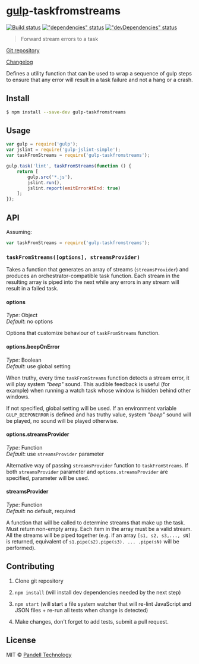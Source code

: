# [gulp](http://gulpjs.com/)-taskfromstreams

[![Build status](https://travis-ci.org/pandell/gulp-taskfromstreams.svg?branch=master)](https://travis-ci.org/pandell/gulp-taskfromstreams) [!["dependencies" status](https://david-dm.org/pandell/gulp-taskfromstreams.svg)](https://david-dm.org/pandell/gulp-taskfromstreams) [!["devDependencies" status](https://david-dm.org/pandell/gulp-taskfromstreams/dev-status.svg)](https://david-dm.org/pandell/gulp-taskfromstreams#info=devDependencies)

> Forward stream errors to a task

[Git repository](https://github.com/pandell/gulp-taskfromstreams)

[Changelog](https://github.com/pandell/gulp-taskfromstreams/releases)

Defines a utility function that can be used to wrap a sequence of gulp steps to ensure that any error will result in a task failure and not a hang or a crash.


## Install

```sh
$ npm install --save-dev gulp-taskfromstreams
```


## Usage

```js
var gulp = require('gulp');
var jslint = require('gulp-jslint-simple');
var taskFromStreams = require('gulp-taskfromstreams');

gulp.task('lint', taskFromStreams(function () {
    return [
        gulp.src('*.js'),
        jslint.run(),
        jslint.report(emitErrorAtEnd: true)
    ];
});
```


## API

Assuming:

```js
var taskFromStreams = require('gulp-taskfromstreams');
```

### `taskFromStreams([options], streamsProvider)`

Takes a function that generates an array of streams (`streamsProvider`) and produces an orchestrator-compatible task function. Each stream in the resulting array is piped into the next while any errors in any stream will result in a failed task.

#### options

_Type_: Object  
_Default_: no options

Options that customize behaviour of `taskFromStreams` function.

#### options.beepOnError

_Type_: Boolean  
_Default_: use global setting

When truthy, every time `taskFromStreams` function detects a stream error, it will play system _"beep"_ sound. This audible feedback is useful (for example) when running a watch task whose window is hidden behind other windows.

If not specified, global setting will be used. If an environment variable `GULP_BEEPONERROR` is defined and has truthy value, system _"beep"_ sound will be played, no sound will be played otherwise.

#### options.streamsProvider

_Type_: Function  
_Default_: use `streamsProvider` parameter

Alternative way of passing `streamsProvider` function to `taskFromStreams`. If both `streamsProvider` parameter and `options.streamsProvider` are specified, parameter will be used.

#### streamsProvider

_Type_: Function  
_Default_: no default, required

A function that will be called to determine streams that make up the task. Must return non-empty array. Each item in the array must be a valid stream. All the streams will be piped together (e.g. if an array `[s1, s2, s3,..., sN]` is returned, equivalent of `s1.pipe(s2).pipe(s3). ... .pipe(sN)` will be performed).


## Contributing

1. Clone git repository

2. `npm install` (will install dev dependencies needed by the next step)

3. `npm start` (will start a file system watcher that will re-lint JavaScript and JSON files + re-run all tests when change is detected)

4. Make changes, don't forget to add tests, submit a pull request.


## License

MIT © [Pandell Technology](http://pandell.com/)
